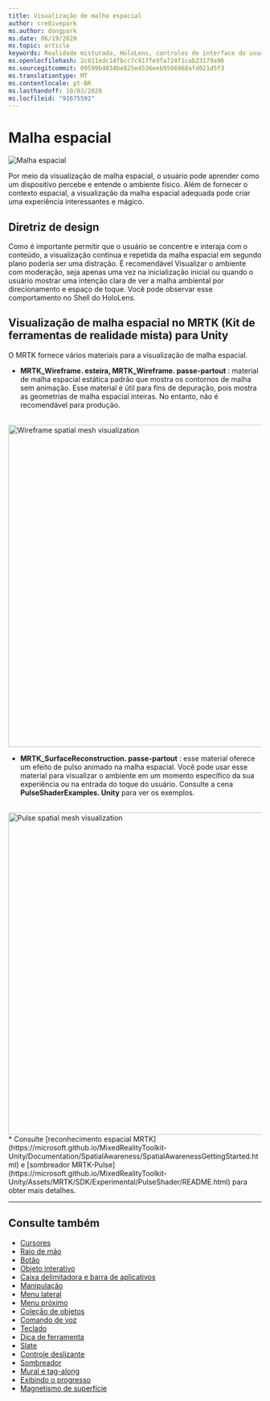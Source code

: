 ```yaml
---
title: Visualização de malha espacial
author: cre8ivepark
ms.author: dongpark
ms.date: 06/19/2020
ms.topic: article
keywords: Realidade misturada, HoloLens, controles de interface do usuário, interação, interface do usuário, UX, design de UX, interface do usuário espacial, interação espacial, interface do usuário 3D, UX 3D
ms.openlocfilehash: 2c811edc14fbcc7c917fe9fa724f1cab23179a96
ms.sourcegitcommit: 09599b4034be825e4536eeb9566968afd021d5f3
ms.translationtype: MT
ms.contentlocale: pt-BR
ms.lasthandoff: 10/03/2020
ms.locfileid: "91675592"
---
```

# <a name="spatial-mesh"></a>Malha espacial

![Malha espacial](images/MRTK_PulseShader_SpatialMesh.gif)

Por meio da visualização de malha espacial, o usuário pode aprender como um dispositivo percebe e entende o ambiente físico. Além de fornecer o contexto espacial, a visualização da malha espacial adequada pode criar uma experiência interessantes e mágico.  

## <a name="design-guideline"></a>Diretriz de design
Como é importante permitir que o usuário se concentre e interaja com o conteúdo, a visualização contínua e repetida da malha espacial em segundo plano poderia ser uma distração. É recomendável Visualizar o ambiente com moderação, seja apenas uma vez na inicialização inicial ou quando o usuário mostrar uma intenção clara de ver a malha ambiental por direcionamento e espaço de toque. Você pode observar esse comportamento no Shell do HoloLens.
<br>


## <a name="spatial-mesh-visualization-in-mrtk-mixed-reality-toolkit-for-unity"></a>Visualização de malha espacial no MRTK (Kit de ferramentas de realidade mista) para Unity
O MRTK fornece vários materiais para a visualização de malha espacial.

- **MRTK_Wireframe. esteira, MRTK_Wireframe. passe-partout** : material de malha espacial estática padrão que mostra os contornos de malha sem animação. Esse material é útil para fins de depuração, pois mostra as geometrias de malha espacial inteiras. No entanto, não é recomendável para produção.
<br>
<img src="images/SurfaceReconstruction.jpg" alt="Wireframe spatial mesh visualization" width="640px">

- **MRTK_SurfaceReconstruction. passe-partout** : esse material oferece um efeito de pulso animado na malha espacial. Você pode usar esse material para visualizar o ambiente em um momento específico da sua experiência ou na entrada do toque do usuário. Consulte a cena **PulseShaderExamples. Unity** para ver os exemplos.
<br>
<img src="images/MRTK_SRMesh_Pulse.jpg" alt="Pulse spatial mesh visualization" width="640px">
* Consulte [reconhecimento espacial MRTK](https://microsoft.github.io/MixedRealityToolkit-Unity/Documentation/SpatialAwareness/SpatialAwarenessGettingStarted.html) e [sombreador MRTK-Pulse](https://microsoft.github.io/MixedRealityToolkit-Unity/Assets/MRTK/SDK/Experimental/PulseShader/README.html) para obter mais detalhes.

<br>

---

## <a name="see-also"></a>Consulte também

* [Cursores](cursors.md)
* [Raio de mão](point-and-commit.md)
* [Botão](button.md)
* [Objeto interativo](interactable-object.md)
* [Caixa delimitadora e barra de aplicativos](app-bar-and-bounding-box.md)
* [Manipulação](direct-manipulation.md)
* [Menu lateral](hand-menu.md)
* [Menu próximo](near-menu.md)
* [Coleção de objetos](object-collection.md)
* [Comando de voz](voice-input.md)
* [Teclado](keyboard.md)
* [Dica de ferramenta](tooltip.md)
* [Slate](slate.md)
* [Controle deslizante](slider.md)
* [Sombreador](shader.md)
* [Mural e tag-along](billboarding-and-tag-along.md)
* [Exibindo o progresso](progress.md)
* [Magnetismo de superfície](surface-magnetism.md)
